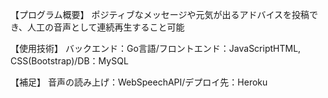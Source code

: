 【プログラム概要】
ポジティブなメッセージや元気が出るアドバイスを投稿でき、人工の音声として連続再生すること可能

【使用技術】
バックエンド：Go言語/フロントエンド：JavaScriptHTML, CSS(Bootstrap)/DB：MySQL

【補足】
音声の読み上げ：WebSpeechAPI/デプロイ先：Heroku
